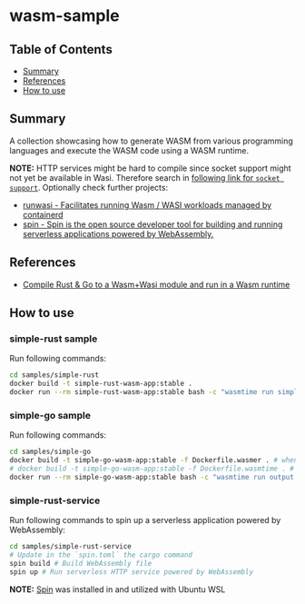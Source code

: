 # wasm-sample

## Table of Contents

- [Summary](#summary)
- [References](#references)
- [How to use](#how-to-use)

## Summary

A collection showcasing how to generate WASM from various programming languages and execute the WASM code using a WASM runtime. 

**NOTE:** HTTP services might be hard to compile since socket support might not yet be available in Wasi. Therefore search in [following link for `socket support`](https://atamel.dev/posts/2023/06-26_compile_rust_go_wasm_wasi/). Optionally check further projects:
- [runwasi - Facilitates running Wasm / WASI workloads managed by containerd](https://github.com/containerd/runwasi)
- [spin - Spin is the open source developer tool for building and running serverless applications powered by WebAssembly.](https://github.com/fermyon/spin)

## References

- [Compile Rust & Go to a Wasm+Wasi module and run in a Wasm runtime](https://atamel.dev/posts/2023/06-26_compile_rust_go_wasm_wasi/)

## How to use

### simple-rust sample

Run following commands:

```sh
cd samples/simple-rust
docker build -t simple-rust-wasm-app:stable .
docker run --rm simple-rust-wasm-app:stable bash -c "wasmtime run simple-rust.wasm"
```

### simple-go sample

Run following commands:

```sh
cd samples/simple-go
docker build -t simple-go-wasm-app:stable -f Dockerfile.wasmer . # when wanting to utilize the wasmer runtime 
# docker build -t simple-go-wasm-app:stable -f Dockerfile.wasmtime . # when wanting to utilize the wasmtime runtime 
docker run --rm simple-go-wasm-app:stable bash -c "wasmtime run output.wasm"
```

### simple-rust-service

Run following commands to spin up a serverless application powered by WebAssembly:

```sh
cd samples/simple-rust-service
# Update in the `spin.toml` the cargo command
spin build # Build WebAssembly file
spin up # Run serverless HTTP service powered by WebAssembly
```

**NOTE:** [Spin](https://github.com/fermyon/spin) was installed in and utilized with Ubuntu WSL
